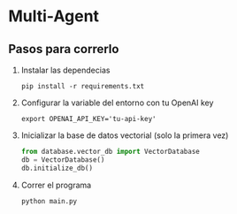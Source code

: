# Multi-Agent

## Pasos para correrlo
1. Instalar las dependecias
   ```
   pip install -r requirements.txt
   ```
2. Configurar la variable del entorno con tu OpenAI key
   ```
   export OPENAI_API_KEY='tu-api-key'
   ```
3. Inicializar la base de datos vectorial (solo la primera vez)
   ```Python
   from database.vector_db import VectorDatabase
   db = VectorDatabase()
   db.initialize_db()
   ```
4. Correr el programa
   ```
   python main.py
   ```
